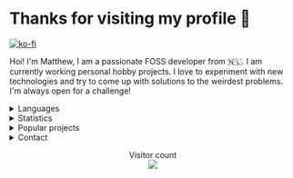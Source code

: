 <h1>Thanks for visiting my profile 👋</h1>

[![ko-fi](https://ko-fi.com/img/githubbutton_sm.svg)](https://ko-fi.com/altf2)

Hoi! I'm Matthew, I am a passionate FOSS developer from 🇳🇱. I am currently working personal hobby projects. I love to experiment with new technologies and try to come up with solutions to the weirdest problems. I'm always open for a challenge!
<br/>
<details>
      <summary> Languages </summary>
Here are the languages I know/am learning:
<br>
- Rust
<br>
- JavaScript/TypeScript
<br>
- .NET Core
<br>
- Python
<br>
- C
<br>
- A bit of go
<br>
- A bit of Java
<br> 
- Basics of x86 and RISC-V assembly
<br />
<br />
</details>
<details>
      <summary> Statistics </summary>
<br/>
  <img align="center" src="https://github-readme-stats.vercel.app/api?username=AltF02&show_icons=true&include_all_commits=true&theme=dracula" alt="AltF02's github stats" />
<br />
      
  <!--START_SECTION:waka-->
**🐱 My GitHub Data** 

> 🏆 313 Contributions in the Year 2022
 > 
> 📦 49.9 kB Used in GitHub's Storage 
 > 
> 💼 Opted to Hire
 > 
> 📜 66 Public Repositories 
 > 
> 🔑 23 Private Repositories  
 > 
**I Mostly Code in Rust** 

```text
Rust                     29 repos            █████████░░░░░░░░░░░░░░░░   39.19% 
Python                   19 repos            ██████░░░░░░░░░░░░░░░░░░░   25.68% 
JavaScript               9 repos             ███░░░░░░░░░░░░░░░░░░░░░░   12.16% 
TypeScript               4 repos             █░░░░░░░░░░░░░░░░░░░░░░░░   5.41% 
Vue                      3 repos             █░░░░░░░░░░░░░░░░░░░░░░░░   4.05%

```



 Last Updated on 08/11/2022 01:56:38 UTC
<!--END_SECTION:waka-->
</details>
<details>
      <summary> Popular projects</summary>
            <a href="https://github.com/AltF02/x11-rs">
            <img align="center" src="https://github-readme-stats.vercel.app/api/pin/?username=AltF02&repo=X11-rs&theme=dracula" /> 
            <a href="https://github.com/AltF02/mouse-rs">
            <img align="center" src="https://github-readme-stats.vercel.app/api/pin/?username=AltF02&repo=mouse-rs&theme=dracula" />
            <a href="https://github.com/Rust-for-Linux/linux">
            <img align="center" src="https://github-readme-stats.vercel.app/api/pin/?username=Rust-for-linux&repo=linux&theme=dracula" /> 
      </a>
</details>
<details>
      <summary> Contact </summary>
<br/>
My contact details are available on <a href="https://altf2.dev">my site</a>
<br/>
</details>
  <p align="center"> 
  Visitor count<br>
  <img src="https://profile-counter.glitch.me/AltF02/count.svg" />
</p>


